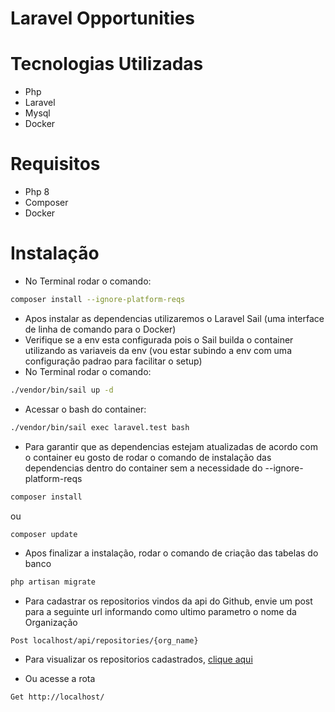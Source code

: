 # Laravel Opportunities

# Tecnologias Utilizadas

- Php
- Laravel
- Mysql
- Docker

# Requisitos

- Php 8
- Composer
- Docker

# Instalação

- No Terminal rodar o comando:

```sh
composer install --ignore-platform-reqs
```

- Apos instalar as dependencias utilizaremos o Laravel Sail (uma interface de linha de comando para o Docker)
- Verifique se a env esta configurada pois o Sail builda o container utilizando as variaveis da env (vou estar subindo a env com uma configuração padrao para facilitar o setup)
- No Terminal rodar o comando:

```sh
./vendor/bin/sail up -d
```

- Acessar o bash do container:

```sh
./vendor/bin/sail exec laravel.test bash
```

- Para garantir que as dependencias estejam atualizadas de acordo com o container eu gosto de rodar o comando de instalação das dependencias dentro do container sem a necessidade do --ignore-platform-reqs

```sh
composer install 
```

ou

```sh
composer update 
```

- Apos finalizar a instalação, rodar o comando de criação das tabelas do banco

```sh
php artisan migrate
```

- Para cadastrar os repositorios vindos da api do Github, envie um post para a seguinte url informando como ultimo parametro o nome da Organização

```
Post localhost/api/repositories/{org_name}
```

- Para visualizar os repositorios cadastrados, [clique aqui](http://localhost/)

- Ou acesse a rota

```
Get http://localhost/
```
